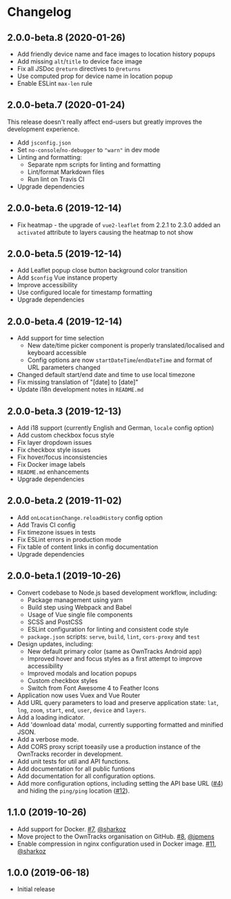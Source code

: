 # Changelog

## 2.0.0-beta.8 (2020-01-26)

- Add friendly device name and face images to location history popups
- Add missing `alt`/`title` to device face image
- Fix all JSDoc `@return` directives to `@returns`
- Use computed prop for device name in location popup
- Enable ESLint `max-len` rule

## 2.0.0-beta.7 (2020-01-24)

This release doesn't really affect end-users but greatly improves the development experience.

- Add `jsconfig.json`
- Set `no-console`/`no-debugger` to `"warn"` in dev mode
- Linting and formatting:
  - Separate npm scripts for linting and formatting
  - Lint/format Markdown files
  - Run lint on Travis CI
- Upgrade dependencies

## 2.0.0-beta.6 (2019-12-14)

- Fix heatmap - the upgrade of `vue2-leaflet` from 2.2.1 to 2.3.0 added an `activated` attribute to layers causing the heatmap to not show

## 2.0.0-beta.5 (2019-12-14)

- Add Leaflet popup close button background color transition
- Add `$config` Vue instance property
- Improve accessibility
- Use configured locale for timestamp formatting
- Upgrade dependencies

## 2.0.0-beta.4 (2019-12-14)

- Add support for time selection
  - New date/time picker component is properly translated/localised and keyboard accessible
  - Config options are now `startDateTime`/`endDateTime` and format of URL parameters changed
- Changed default start/end date and time to use local timezone
- Fix missing translation of "[date] to [date]"
- Update i18n development notes in `README.md`

## 2.0.0-beta.3 (2019-12-13)

- Add i18 support (currently English and German, `locale` config option)
- Add custom checkbox focus style
- Fix layer dropdown issues
- Fix checkbox style issues
- Fix hover/focus inconsistencies
- Fix Docker image labels
- `README.md` enhancements
- Upgrade dependencies

## 2.0.0-beta.2 (2019-11-02)

- Add `onLocationChange.reloadHistory` config option
- Add Travis CI config
- Fix timezone issues in tests
- Fix ESLint errors in production mode
- Fix table of content links in config documentation
- Upgrade dependencies

## 2.0.0-beta.1 (2019-10-26)

- Convert codebase to Node.js based development workflow, including:
  - Package management using yarn
  - Build step using Webpack and Babel
  - Usage of Vue single file components
  - SCSS and PostCSS
  - ESLint configuration for linting and consistent code style
  - `package.json` scripts: `serve`, `build`, `lint`, `cors-proxy` and `test`
- Design updates, including:
  - New default primary color (same as OwnTracks Android app)
  - Improved hover and focus styles as a first attempt to improve accessibility
  - Improved modals and location popups
  - Custom checkbox styles
  - Switch from Font Awesome 4 to Feather Icons
- Application now uses Vuex and Vue Router
- Add URL query parameters to load and preserve application state: `lat`, `lng`, `zoom`, `start`, `end`, `user`, `device` and `layers`.
- Add a loading indicator.
- Add 'download data' modal, currently supporting formatted and minified JSON.
- Add a verbose mode.
- Add CORS proxy script toeasily use a production instance of the OwnTracks recorder in development.
- Add unit tests for util and API functions.
- Add documentation for all public funtions
- Add documentation for all configuration options.
- Add more configuration options, including setting the API base URL ([#4](https://github.com/owntracks/frontend/issues/4)) and hiding the `ping/ping` location ([#12](https://github.com/owntracks/frontend/issues/12)).

## 1.1.0 (2019-10-26)

- Add support for Docker. [#7](https://github.com/owntracks/frontend/pull/7), [@sharkoz](https://github.com/sharkoz)
- Move project to the OwnTracks organisation on GitHub. [#8](https://github.com/owntracks/frontend/pull/8), [@jpmens](https://github.com/jpmens)
- Enable compression in nginx configuration used in Docker image. [#11](https://github.com/owntracks/frontend/pull/11), [@sharkoz](https://github.com/sharkoz)

## 1.0.0 (2019-06-18)

- Initial release
